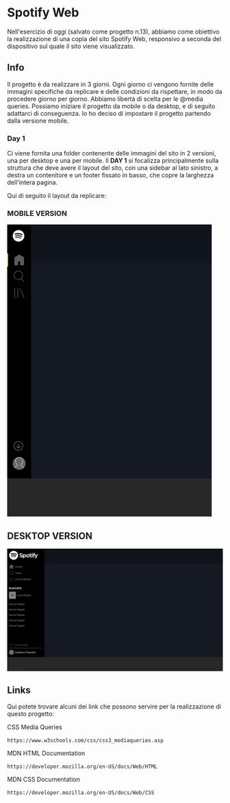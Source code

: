 # Spotify Web

Nell'esercizio di oggi (salvato come progetto n.13), abbiamo come obiettivo la realizzazione di una copia del sito Spotify Web, responsivo a seconda del dispositivo sul quale il sito viene visualizzato.

## Info

Il progetto è da realizzare in 3 giorni. Ogni giorno ci vengono fornite delle immagini specifiche da replicare e delle condizioni da rispettare, in modo da procedere giorno per giorno.
Abbiamo libertà di scelta per le @media queries. Possiamo iniziare il progetto da mobile o da desktop, e di seguito adattarci di conseguenza.
Io ho deciso di impostare il progetto partendo dalla versione mobile.

### Day 1

Ci viene fornita una folder contenente delle immagini del sito in 2 versioni, una per desktop e una per mobile. Il **DAY 1** si focalizza principalmente sulla struttura che deve avere il layout del sito, con una sidebar al lato sinistro, a destra un contenitore e un footer fissato in basso, che copre la larghezza dell'intera pagina.

Qui di seguito il layout da replicare:

### MOBILE VERSION

![Model](https://github.com/simoneburrai/html-css-spotifyweb/blob/main/img/img-readme/mobile-day-1.jpg?raw=true)


## DESKTOP VERSION

![Model](https://github.com/simoneburrai/html-css-spotifyweb/blob/main/img/img-readme/desktop-day-1.jpg?raw=true)

## Links

Qui potete trovare alcuni dei link che possono servire per la realizzazione di questo progetto:


CSS Media Queries
```
https://www.w3schools.com/css/css3_mediaqueries.asp
```

MDN HTML Documentation
```
https://developer.mozilla.org/en-US/docs/Web/HTML
```

MDN CSS Documentation
```
https://developer.mozilla.org/en-US/docs/Web/CSS
```